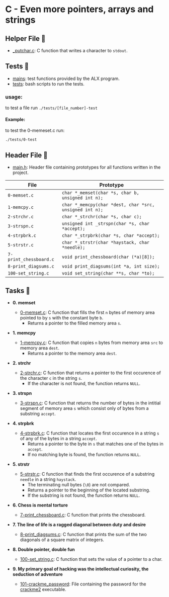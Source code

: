 # C - Even more pointers, arrays and strings

## Helper File :paperclip:

* [_putchar.c](./_putchar.c): C function that writes a character to `stdout`.

## Tests :test_tube:
* [mains](./mains): test functions provided by the ALX program.
* [tests](./tests): bash scripts to run the tests.

### usage:
to test a file run `./tests/[file_number]-test`

#### Example:
to test the 0-memeset.c run:
```
./tests/0-test
```

## Header File :file_folder:

- [main.h](./main.h): Header file containing prototypes for all functions written
  in the project.

| File                   | Prototype                                               |
| ---------------------- | ------------------------------------------------------- |
| `0-memset.c`           | `char *_memset(char *s, char b, unsigned int n);`       |
| `1-memcpy.c`           | `char *_memcpy(char *dest, char *src, unsigned int n);` |
| `2-strchr.c`           | `char *_strchr(char *s, char c);`                       |
| `3-strspn.c`           | `unsigned int _strspn(char *s, char *accept);`          |
| `4-strpbrk.c`          | `char *_strpbrk(char *s, char *accept);`                |
| `5-strstr.c`           | `char *_strstr(char *haystack, char *needle);`          |
| `7-print_chessboard.c` | `void print_chessboard(char (*a)[8]);`                  |
| `8-print_diagsums.c`   | `void print_diagsums(int *a, int size);`                |
| `100-set_string.c`     | `void set_string(char **s, char *to);`                  |

## Tasks :page_with_curl:

- **0. memset**

  - [0-memset.c](./0-memset.c): C function that fills the first `n` bytes of
    memory area pointed to by `s` with the constant byte `b`.
    - Returns a pointer to the filled memory area `s`.

- **1. memcpy**

  - [1-memcpy.c](./1-memcpy.c): C function that copies `n` bytes from memory
    area `src` to memory area `dest`.
    - Returns a pointer to the memory area `dest`.

- **2. strchr**

  - [2-strchr.c](./2-strchr.c): C function that returns a pointer to the first occurence of
    the character `c` in the string `s`.
    - If the character is not found, the function returns `NULL`.

- **3. strspn**

  - [3-strspn.c](./3-strspn.c): C function that returns the number of bytes in the intitial
    segment of memory area `s` which consist only of bytes from a substring `accept`.

- **4. strpbrk**

  - [4-strpbrk.c](./4-strpbrk.c): C function that locates the first occurence in a
    string `s` of any of the bytes in a string `accept`.
    - Returns a pointer to the byte in `s` that matches one of the bytes in `accept`.
    - If no matching byte is found, the function returns `NULL`.

- **5. strstr**

  - [5-strstr.c](./5-strstr.c): C function that finds the first occurence of a
    substring `needle` in a string `haystack`.
    - The terminating null bytes (`\0`) are not compared.
    - Returns a pointer to the beginning of the located substring.
    - If the substring is not found, the function returns `NULL`.

- **6. Chess is mental torture**

  - [7-print_chessboard.c](./7-print_chessboard.c): C function that prints the chessboard.

- **7. The line of life is a ragged diagonal between duty and desire**

  - [8-print_diagsums.c](./8-print_diagsums.c): C function that prints the sum of the two
    diagonals of a square matrix of integers.

- **8. Double pointer, double fun**

  - [100-set_string.c](./100-set_string.c): C function that sets the value of a pointer to a char.

- **9. My primary goal of hacking was the intellectual curiosity, the seduction of adventure**
  - [101-crackme_password](./101-crackme_password): File containing the password for
    the [crackme2](https://github.com/holbertonschool/0x06.c) executable.
